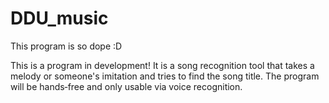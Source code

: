 # DDU_music
This program is so dope :D

This is a program in development!
It is a song recognition tool that takes a melody or someone's imitation and tries to find the song title. The program will be hands‑free and only usable via voice recognition.